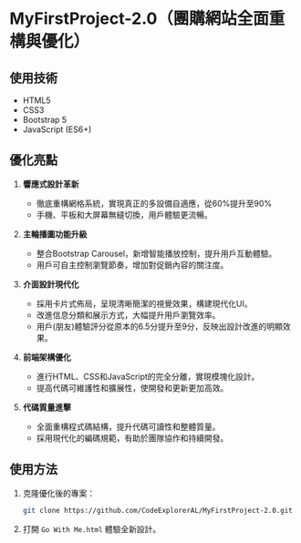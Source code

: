 # MyFirstProject-2.0（團購網站全面重構與優化）

## 使用技術

- HTML5
- CSS3
- Bootstrap 5
- JavaScript (ES6+)

## 優化亮點

1. **響應式設計革新**
   - 徹底重構網格系統，實現真正的多設備自適應，從60%提升至90%
   - 手機、平板和大屏幕無縫切換，用戶體驗更流暢。

2. **主輪播圖功能升級**
   - 整合Bootstrap Carousel，新增智能播放控制，提升用戶互動體驗。
   - 用戶可自主控制瀏覽節奏，增加對促銷內容的關注度。

3. **介面設計現代化**
   - 採用卡片式佈局，呈現清晰簡潔的視覺效果，構建現代化UI。
   - 改進信息分類和展示方式，大幅提升用戶瀏覽效率。
   - 用戶(朋友)體驗評分從原本的6.5分提升至9分，反映出設計改進的明顯效果。

4. **前端架構優化**
   - 進行HTML、CSS和JavaScript的完全分離，實現模塊化設計。
   - 提高代碼可維護性和擴展性，使開發和更新更加高效。

5. **代碼質量進擊**
   - 全面重構程式碼結構，提升代碼可讀性和整體質量。
   - 採用現代化的編碼規範，有助於團隊協作和持續開發。

## 使用方法

1. 克隆優化後的專案：
   ```bash
   git clone https://github.com/CodeExplorerAL/MyFirstProject-2.0.git
   ```
2. 打開 `Go With Me.html` 體驗全新設計。
